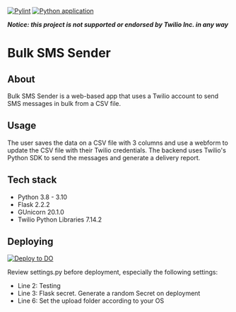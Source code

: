 [![Pylint](https://github.com/RAHB-REALTORS-Association/sms-sender/actions/workflows/pylint.yml/badge.svg?branch=master)](https://github.com/RAHB-REALTORS-Association/sms-sender/actions/workflows/pylint.yml) [![Python application](https://github.com/RAHB-REALTORS-Association/sms-sender/actions/workflows/python-app.yml/badge.svg?branch=master)](https://github.com/RAHB-REALTORS-Association/sms-sender/actions/workflows/python-app.yml)

***Notice: this project is not supported or endorsed by Twilio Inc. in any way***

# Bulk SMS Sender

## About
Bulk SMS Sender is a web-based app that uses a Twilio account to send SMS messages in bulk from a CSV file.

## Usage
The user saves the data on a CSV file with 3 columns and use a webform to update the CSV file with their Twilio credentials. The backend uses
Twilio's Python SDK to send the messages and generate a delivery report.

## Tech stack
- Python 3.8 - 3.10
- Flask 2.2.2
- GUnicorn 20.1.0
- Twilio Python Libraries 7.14.2

## Deploying

[![Deploy to DO](https://www.deploytodo.com/do-btn-blue.svg)](https://cloud.digitalocean.com/apps/new?repo=https://github.com/RAHB-REALTORS-Association/sms-sender/tree/master)

Review settings.py before deployment, especially the following settings:
- Line 2: Testing
- Line 3: Flask secret. Generate a random Secret on deployment
- Line 6: Set the upload folder according to your OS
